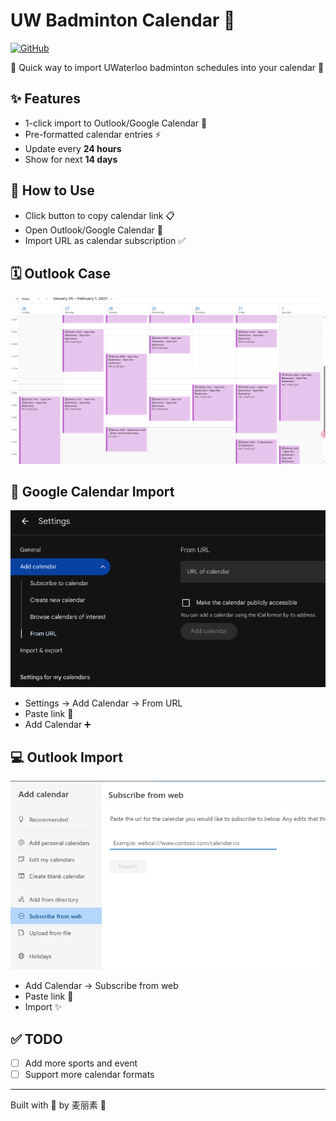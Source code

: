 # UW Badminton Calendar 🏸

[![GitHub](https://img.shields.io/badge/github-%23121011.svg?style=for-the-badge&logo=github&logoColor=white&style=flat)](https://matt-v50.github.io/uw-warriors-calendar/)

🥳 Quick way to import UWaterloo badminton schedules into your calendar 📆

## ✨ Features
- 1-click import to Outlook/Google Calendar 🔄
- Pre-formatted calendar entries ⚡️
- Update every **24 hours**
- Show for next **14 days**

## 🚀 How to Use
- Click button to copy calendar link 📋
- Open Outlook/Google Calendar 📅
- Import URL as calendar subscription ✅

## 🗓️ Outlook Case 

![Demo](img/demo.png)


## 📲 Google Calendar Import
![Import to Google Calendar](img/google.png)
- Settings → Add Calendar → From URL
- Paste link 📍
- Add Calendar ➕

## 💻 Outlook Import
![Import to Outlook Calendar](img/outlook.png)
- Add Calendar → Subscribe from web
- Paste link 📍
- Import ✨

## :white_check_mark: TODO

- [ ] Add more sports and event
- [ ] Support more calendar formats

---
Built with 🏸 by 麦丽素 🦡
